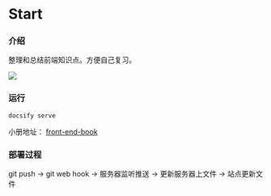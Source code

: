 # Start

### 介绍

整理和总结前端知识点。方便自己复习。

![](http://image.cocoroise.cn/前端知识大纲12.15.png)

### 运行

`docsify serve`

小册地址：
[front-end-book](https://cocoroise.github.io/front-end-book/)

### 部署过程

git push -> git web hook -> 服务器监听推送 -> 更新服务器上文件 -> 站点更新文件





